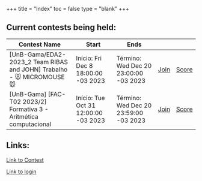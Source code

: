 +++
title = "Index"
toc = false
type = "blank"
+++

## Current contests being held:
| Contest Name                                                         | Start                                | Ends                                   |      |       |
|----------------------------------------------------------------------|--------------------------------------|----------------------------------------|------|-------|
| [UnB-Gama/EDA2-2023_2 Team RIBAS and JOHN] Trabalho - 🐭 MICROMOUSE 🐭 | Início: Fri Dec 8 18:00:00 -03 2023  | Término:  Wed Dec 20 23:00:00 -03 2023 | [Join](/join) | [Score](/score) |
| [UnB-Gama] [FAC-T02 2023/2] Formativa 3 - Aritmética computacional   | Início: Tue Oct 31 12:00:00 -03 2023 | Término:  Wed Dec 20 23:59:00 -03 2023 | [Join](/join) | [Score](/score) |


## Links:

[Link to Contest](/contest)

[Link to login](/login)